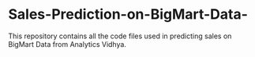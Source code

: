 # Sales-Prediction-on-BigMart-Data-
This repository contains all the code files used in predicting sales on BigMart Data from Analytics Vidhya.
